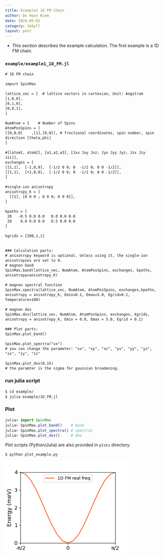```yaml
---
title: Example1 1D FM Chain
author: Do Hoon Kiem
date: 2024-05-01
category: Jekyll
layout: post
---
```


* This section describes the example calculation. The first example is a 1D FM chain. 

###  `example/example1_1D_FM.jl`
```
# 1D FM chain

import SpinMax

lattice_vec = [  # lattice vectors in cartesian, Unit: Angstrom
[1,0,0],
[0,1,0],
[0,0,1],
]

NumAtom = 1    # Number of Spins
AtomPosSpins = [
[[0,0,0]    ,[1],[0,0]], # fractional coordinates, spin number, spin direction [theta,phi]
]

#[[atom1, atom2], [a1,a2,a3], [Jxx Jxy Jxz; Jyx Jyy Jyz; Jzx Jzy Jzz]],
exchanges = [ 
[[1,1],  [-1,0,0],  [-1/2 0 0; 0  -1/2 0; 0 0 -1/2]],
[[1,1],  [+1,0,0],  [-1/2 0 0; 0  -1/2 0; 0 0 -1/2]],
]

#single-ion anisotropy
anisotropy_K = [
  [[1], [0 0 0 ; 0 0 0; 0 0 0]],
]

kpaths = [
 20   -0.5 0.0 0.0   0.0 0.0 0.0
 20    0.0 0.0 0.0   0.5 0.0 0.0
]

kgrids = [200,1,1]


### Calculation parts: 
# anisotropy keyword is optional. Unless using it, the single-ion anisotropies are set to 0. 
# magnon band
SpinMax.band(lattice_vec, NumAtom, AtomPosSpins, exchanges, kpaths, anisotropy=anisotropy_K)

# magnon spectral function
SpinMax.spectra(lattice_vec, NumAtom, AtomPosSpins, exchanges,kpaths, anisotropy = anisotropy_K, Emin=0.1, Emax=5.0, Egrid=0.1, Temperature=100)

# magnon dos
SpinMax.dos(lattice_vec, NumAtom, AtomPosSpins, exchanges, kgrids, anisotropy = anisotropy_K, Emin = 0.0, Emax = 5.0, Egrid = 0.1)

### Plot parts:
SpinMax.plot_band()

SpinMax.plot_spectra("xx") 
# you can change the parameter: "xx", "xy", "xz", "yx", "yy", "yz", "zx", "zy", "zz"

SpinMax.plot_dos(0.15)
# the paramter is the sigma for gaussian broadening.

```
### run julia script
```bash
$ cd example/
$ julia example/1D_FM.jl
```

### Plot
``` julia
julia> import SpinMax
julia> SpinMax.plot_band()    # band
julia> SpinMax.plot_spectra() # spectral 
julia> SpinMax.plot_dos()     # dos
```
Plot scripts (Python/Julia) are also provided in `plots` directory.

``` bash
$ python plot_example.py
```
![1DFM](../docs/fig/1DFM.png)

